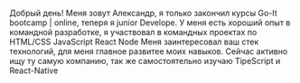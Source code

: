 Добрый день!
Меня зовут Александр, я только закончил курсы Go-It bootcamp | online, теперя я junior Develope.
У меня есть хороший опыт в командной разработке, я участвовал в командных проектах по HTML/CSS JavaScript React Node
Меня заинтересовал ваш стек технологий, для меня главное развитее моих навыков.
Сейчас активно ищу ту самую компанию, так же самостоятельно изучаю TipeScript и React-Native
